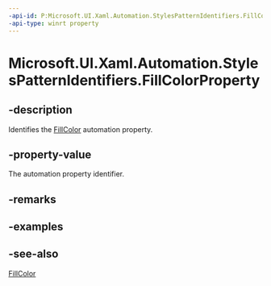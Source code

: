 ```yaml
---
-api-id: P:Microsoft.UI.Xaml.Automation.StylesPatternIdentifiers.FillColorProperty
-api-type: winrt property
---
```


<!-- Property syntax
public Windows.UI.Xaml.Automation.AutomationProperty FillColorProperty { get; }
-->

# Microsoft.UI.Xaml.Automation.StylesPatternIdentifiers.FillColorProperty

## -description
Identifies the [FillColor](../microsoft.ui.xaml.automation.provider/istylesprovider_fillcolor.md) automation property.

## -property-value
The automation property identifier.

## -remarks

## -examples

## -see-also
[FillColor](../microsoft.ui.xaml.automation.provider/istylesprovider_fillcolor.md)
